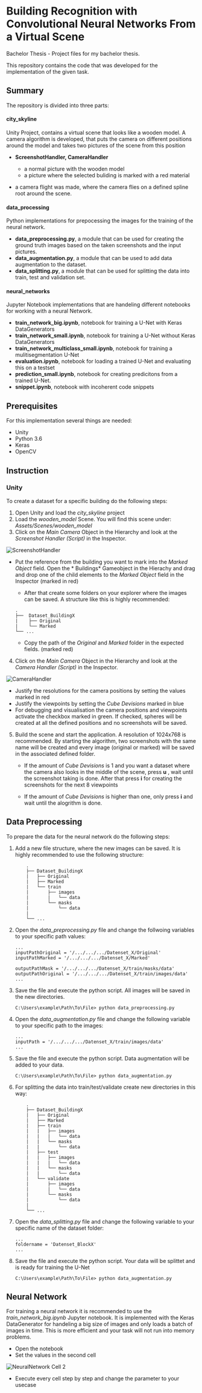 # Building Recognition with Convolutional Neural Networks From a Virtual Scene #

Bachelor Thesis - Project files for my bachelor thesis. 

This repository contains the code that was developed for the implementation of the given task.

## Summary ##
 The repository is divided into three parts:

#### city_skyline ####
Unity Project, contains a virtual scene that looks like a wooden model. A camera algorithm is developed, that puts the camera on different positions around the model and takes two pictures of the scene from this position 
* **ScreenshotHandler, CameraHandler** 
    * a normal picture with the wooden model
    * a picture where the selected buliding is marked with a red material 

* a camera flight was made, where the camera flies on a defined spline root around the scene. 

#### data_processing ####
Python implementations for prepocessing the images for the training of the neural network. 
* **data_preprocessing.py**, a module that can be used for creating the ground truth images based on the taken screenshots and the input pictures. 
* **data_augmentation.py**, a module that can be used to add data augmentation to the dataset.
* **data_splitting.py**, a module that can be used for splitting the data into train, test and validation set. 

#### neural_networks ####
Jupyter Notebook implementations that are handeling different notebooks for working with a neural Network.
* **train_network_big.ipynb**, notebook for training a U-Net with Keras DataGenerators
* **train_network_small.ipynb**, notebook for training a U-Net without Keras DataGenerators
* **train_network_multiclass_small.ipynb**, notebook for training a mulitisegmentation U-Net
* **evaluation.ipynb**, notebook for loading a trained U-Net and evaluating this on a testset
* **prediction_small.ipynb**, notebook for creating predicitons from a trained U-Net.
* **snippet.ipynb**, notebook with incoherent code snippets

## Prerequisites
For this implementation several things are needed: 
* Unity 
* Python 3.6
* Keras 
* OpenCV 

## Instruction ##

### Unity ### 
To create a dataset for a specific building do the following steps: 
1. Open Unity and load the *city_skyline* project
2. Load the *wooden_model* Scene. You will find this scene under: *Assets/Scenes/wooden_model*
3. Click on the *Main Camera* Object in the Hierarchy and look at the *Screenshot Handler (Script)* in the Inspector.

![ScreenshotHandler](https://github.com/absolutehh/HPAVRClient/blob/feature/point-cloud/HPAVRClient/Assets/Scripts/PointCloudRenderer/README_Resources/example_PCfolder.PNG)
* Put the reference from the building you want to mark into the *Marked Object* field. Open the * Buildings* Gameobject in the Hierachy and drag and drop one of the child elements to the *Marked Object* field in the Inspector (marked in red)

    *  After that create some folders on your explorer where the images can be saved. A structure like this is highly recommended:  
    
    ```
    .
    ├──  Dataset_BuildingX
    |    ├── Original
    |    └── Marked
    └── ...
    ```

    * Copy the path of the *Original* and *Marked* folder in the expected fields. (marked red)

4. Click on the *Main Camera* Object in the Hierarchy and look at the *Camera Handler (Script)* in the Inspector.

![CameraHandler](https://github.com/absolutehh/HPAVRClient/blob/feature/point-cloud/HPAVRClient/Assets/Scripts/PointCloudRenderer/README_Resources/example_PCfolder.PNG)

* Justify the resolutions for the camera positions by setting the values marked in red
* Justify the viewpoints by setting the *Cube Devisions* marked in blue
* For debugging and visualisation the camera positions and viewpoints activate the checkbox marked in green. If checked, spheres will be created at all the defined positions and no screenshots will be saved.

5. Build the scene and start the application. A resolution of 1024x768 is recommended. By starting the algorithm, two screenshots with the same name will be created and every image (original or marked) will be saved in the associated defined folder.

    * If the amount of *Cube Devisions* is 1 and you want a dataset where the camera also looks in the middle of the scene, press **u** , wait until the screenshot taking is done. After that press **i** for creating the screenshots for the next 8 viewpoints

    * If the amount of *Cube Devisions* is higher than one, only press **i** and wait until the alogrithm is done. 


## Data Preprocessing ##
To prepare the data for the neural network do the following steps:

1. Add a new file structure, where the new images can be saved. It is highly recommended to use the following structure: 
    ```
        .
        ├── Dataset_BuildingX
        |   ├── Original
        |   ├── Marked
        |   └── train
        |       ├── images
        |       |   └── data
        |       └── masks 
        |           └── data
        |    
        └── ...
    ```
2. Open the *data_preprocessing.py* file and change the follwoing variables to your specific path values: 

    ```
    ...
    inputPathOriginal = '/.../.../.../Datenset_X/Original'
    inputPathMarked = '/.../.../.../Datenset_X/Marked'

    outputPathMask = '/.../.../.../Datenset_X/train/masks/data'
    outputPathOriginal = '/.../.../.../Datenset_X/train/images/data'
    ...
    ```

3. Save the file and execute the python script. All images will be saved in the new directories.

    ```
    C:\Users\example\Path\To\File> python data_preprocessing.py
    ```

4. Open the *data_augmentation.py* file and change the following variable to your specific path to the images: 

    ```
    ...
    inputPath = '/.../.../.../Datenset_X/train/images/data'
    ...
    ```

5. Save the file and execute the python script. Data augmentation will be added to your data.

    ```
    C:\Users\example\Path\To\File> python data_augmentation.py
    ```

6. For splitting the data into train/test/validate create new directories in this way:
    ```
        .
        ├── Dataset_BuildingX
        |   ├── Original
        |   ├── Marked
        |   ├── train
        |   |   ├── images
        |   |   |   └── data
        |   |   └── masks 
        |   |       └── data
        |   ├── test
        |   |   ├── images
        |   |   |   └── data
        |   |   └── masks 
        |   |       └── data
        |   └── validate
        |       ├── images
        |       |   └── data
        |       └── masks 
        |           └── data
        |    
        └── ...
    ```

7. Open the *data_splitting.py* file and change the following variable to your specific name of the dataset folder:

    ```
    ...
    foldername = 'Datenset_BlockX'
    ...
    ```

8. Save the file and execute the python script. Your data will be splittet and is ready for training the U-Net

    ```
    C:\Users\example\Path\To\File> python data_augmentation.py
    ```

## Neural Network ##
For training a neural network it is recommended to use the *train_network_big.ipynb* Jupyter notebook. It is implemented with the Keras DataGenerator for handeling a big size of images and only loads a batch of images in time. This is more efficient and your task will not run into memory problems.

* Open the notebook 
* Set the values in the second cell 

 ![NeuralNetwork Cell 2](https://github.com/absolutehh/HPAVRClient/blob/feature/point-cloud/HPAVRClient/Assets/Scripts/PointCloudRenderer/README_Resources/example_PCfolder.PNG)

* Execute every cell step by step and change the parameter to your usecase